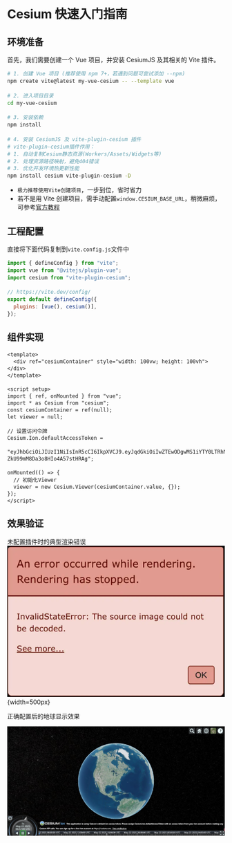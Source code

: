 # Cesium 快速入门指南

## 环境准备

首先，我们需要创建一个 Vue 项目，并安装 CesiumJS 及其相关的 Vite 插件。

```bash
# 1. 创建 Vue 项目 (推荐使用 npm 7+，若遇到问题可尝试添加 --npm)
npm create vite@latest my-vue-cesium -- --template vue

# 2. 进入项目目录
cd my-vue-cesium

# 3. 安装依赖
npm install

# 4. 安装 CesiumJS 及 vite-plugin-cesium 插件
# vite-plugin-cesium插件作用：
# 1. 自动复制Cesium静态资源(Workers/Assets/Widgets等)
# 2. 处理资源路径映射，避免404错误
# 3. 优化开发环境热更新性能
npm install cesium vite-plugin-cesium -D
```

- `极力推荐使用Vite创建项目`，一步到位，省时省力
- 若不是用 Vite 创建项目，需手动配置`window.CESIUM_BASE_URL`，稍微麻烦，可参考[官方教程](https://cesium.com/learn/cesiumjs-learn/cesiumjs-quickstart/)

## 工程配置

直接将下面代码复制到`vite.config.js`文件中

```js
import { defineConfig } from "vite";
import vue from "@vitejs/plugin-vue";
import cesium from "vite-plugin-cesium";

// https://vite.dev/config/
export default defineConfig({
  plugins: [vue(), cesium()],
});
```

## 组件实现

```vue
<template>
  <div ref="cesiumContainer" style="width: 100vw; height: 100vh"></div>
</template>

<script setup>
import { ref, onMounted } from "vue";
import * as Cesium from "cesium";
const cesiumContainer = ref(null);
let viewer = null;

// 设置访问令牌
Cesium.Ion.defaultAccessToken =
  "eyJhbGciOiJIUzI1NiIsInR5cCI6IkpXVCJ9.eyJqdGkiOiIwZTEwODgwMS1iYTY0LTRhNmYtYWFhMS03MDEzMjlhYWNjOTciLCJpZCI6MzAwMTM5LCJpYXQiOjE3NDY1ODI5MTR9.P4bdCMYyoubNMaQ_-ZkU99mM8Da3o8HIo4A57stHRAg";

onMounted(() => {
  // 初始化Viewer
  viewer = new Cesium.Viewer(cesiumContainer.value, {});
});
</script>
```

## 效果验证

未配置插件时的典型渲染错误
![error](../Aassets/Basics/renderError.png){width=500px}

正确配置后的地球显示效果

![success](../Aassets/Basics/renderSuccess.png)
